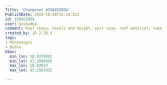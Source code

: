 ```yaml
---
Title: 'Changeset #158453894'
PublishDate: 2024-10-28T12:34:21Z
id: 158453894
user: Gisbudba
comment: Roof shape, levels and height, post code, roof material, name
created_by: iD 2.30.4
tags:
- Montenegro
- Budva
bbox:
  min_lon: 18.8379082
  min_lat: 42.2900696
  max_lon: 18.83814
  max_lat: 42.2901935

---
```

